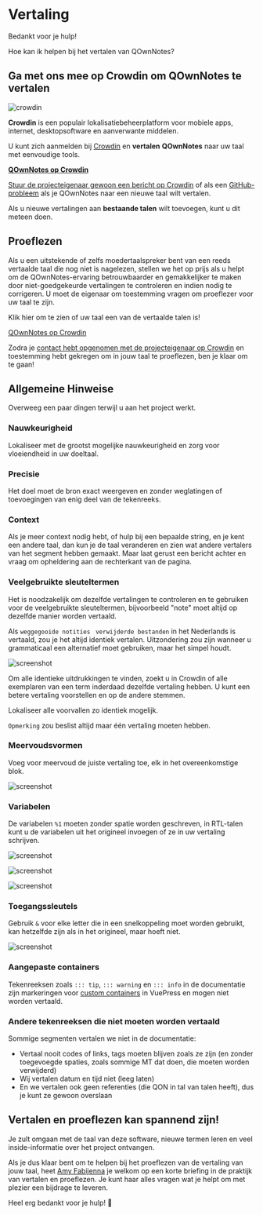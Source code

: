 # Vertaling

Bedankt voor je hulp!

Hoe kan ik helpen bij het vertalen van QOwnNotes?

## Ga met ons mee op Crowdin om QOwnNotes te vertalen

![crowdin](/img/crowdin.png)

**Crowdin** is een populair lokalisatiebeheerplatform voor mobiele apps, internet, desktopsoftware en aanverwante middelen.

U kunt zich aanmelden bij [Crowdin](https://crowdin.com/project/qownnotes/invite) en **vertalen** **QOwnNotes** naar uw taal met eenvoudige tools.

**[QOwnNotes op Crowdin](https://crowdin.com/project/qownnotes/invite)**

[Stuur de projecteigenaar gewoon een bericht op Crowdin](https://crowdin.com/profile/pbek) of als een [GitHub-probleem](https://github.com/pbek/QOwnNotes/issues) als je QOwnNotes naar een nieuwe taal wilt vertalen.

Als u nieuwe vertalingen aan **bestaande talen** wilt toevoegen, kunt u dit meteen doen.

## Proeflezen

Als u een uitstekende of zelfs moedertaalspreker bent van een reeds vertaalde taal die nog niet is nagelezen, stellen we het op prijs als u helpt om de QOwnNotes-ervaring betrouwbaarder en gemakkelijker te maken door niet-goedgekeurde vertalingen te controleren en indien nodig te corrigeren. U moet de eigenaar om toestemming vragen om proeflezer voor uw taal te zijn.

Klik hier om te zien of uw taal een van de vertaalde talen is!

[QOwnNotes op Crowdin](https://translate.qownnotes.org/)

Zodra je [contact hebt opgenomen met de projecteigenaar op Crowdin](https://crowdin.com/profile/pbek) en toestemming hebt gekregen om in jouw taal te proeflezen, ben je klaar om te gaan!

## Allgemeine Hinweise

Overweeg een paar dingen terwijl u aan het project werkt.

### Nauwkeurigheid

Lokaliseer met de grootst mogelijke nauwkeurigheid en zorg voor vloeiendheid in uw doeltaal.

### Precisie

Het doel moet de bron exact weergeven en zonder weglatingen of toevoegingen van enig deel van de tekenreeks.

### Context

Als je meer context nodig hebt, of hulp bij een bepaalde string, en je kent een andere taal, dan kun je de taal veranderen en zien wat andere vertalers van het segment hebben gemaakt. Maar laat gerust een bericht achter en vraag om opheldering aan de rechterkant van de pagina.

### Veelgebruikte sleuteltermen

Het is noodzakelijk om dezelfde vertalingen te controleren en te gebruiken voor de veelgebruikte sleuteltermen, bijvoorbeeld "note" moet altijd op dezelfde manier worden vertaald.

Als `weggegooide notities` ` verwijderde bestanden` in het Nederlands is vertaald, zou je het altijd identiek vertalen. Uitzondering zou zijn wanneer u grammaticaal een alternatief moet gebruiken, maar het simpel houdt.

![screenshot](/img/crowdin/screenshot-7.png)

Om alle identieke uitdrukkingen te vinden, zoekt u in Crowdin of alle exemplaren van een term inderdaad dezelfde vertaling hebben. U kunt een betere vertaling voorstellen en op de andere stemmen.

Lokaliseer alle voorvallen zo identiek mogelijk.

`Opmerking` zou beslist altijd maar één vertaling moeten hebben.

### Meervoudsvormen

Voeg voor meervoud de juiste vertaling toe, elk in het overeenkomstige blok.

![screenshot](/img/crowdin/screenshot-4.png)

### Variabelen

De variabelen `%1` moeten zonder spatie worden geschreven, in RTL-talen kunt u de variabelen uit het origineel invoegen of ze in uw vertaling schrijven.

![screenshot](/img/crowdin/screenshot-1.png)

![screenshot](/img/crowdin/screenshot-5.png)

![screenshot](/img/crowdin/screenshot-3.png)

### Toegangssleutels

Gebruik `&` voor elke letter die in een snelkoppeling moet worden gebruikt, kan hetzelfde zijn als in het origineel, maar hoeft niet.

![screenshot](/img/crowdin/screenshot-4.png)

### Aangepaste containers

Tekenreeksen zoals `::: tip`, `::: warning` en `::: info` in de documentatie zijn markeringen voor [custom containers](https://vuepress.vuejs.org/guide/markdown.html#custom-containers) in VuePress en mogen niet worden vertaald.

### Andere tekenreeksen die niet moeten worden vertaald

Sommige segmenten vertalen we niet in de documentatie:

- Vertaal nooit codes of links, tags moeten blijven zoals ze zijn (en zonder toegevoegde spaties, zoals sommige MT dat doen, die moeten worden verwijderd)
- Wij vertalen datum en tijd niet (leeg laten)
- En we vertalen ook geen referenties (die QON in tal van talen heeft), dus je kunt ze gewoon overslaan

## Vertalen en proeflezen kan spannend zijn!

Je zult omgaan met de taal van deze software, nieuwe termen leren en veel inside-informatie over het project ontvangen.

Als je dus klaar bent om te helpen bij het proeflezen van de vertaling van jouw taal, heet [Amy Fabijenna](https://crowdin.com/profile/rawfreeamy) je welkom op een korte briefing in de praktijk van vertalen en proeflezen. Je kunt haar alles vragen wat je helpt om met plezier een bijdrage te leveren.

Heel erg bedankt voor je hulp! 🙂
